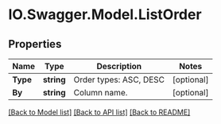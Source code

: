# IO.Swagger.Model.ListOrder
## Properties

Name | Type | Description | Notes
------------ | ------------- | ------------- | -------------
**Type** | **string** | Order types: ASC, DESC | [optional] 
**By** | **string** | Column name. | [optional] 

[[Back to Model list]](../README.md#documentation-for-models) [[Back to API list]](../README.md#documentation-for-api-endpoints) [[Back to README]](../README.md)

